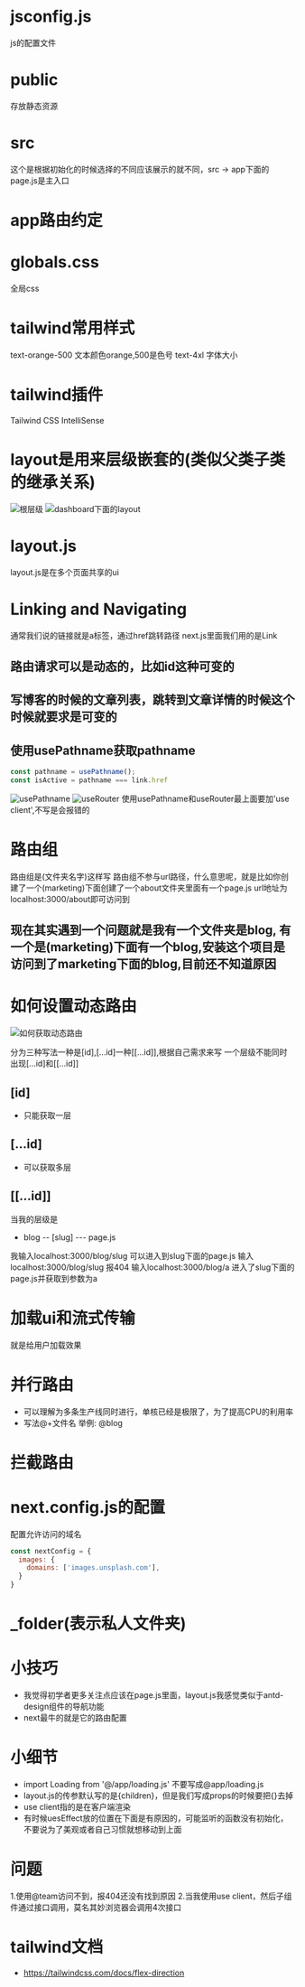 # jsconfig.js
js的配置文件

# public
存放静态资源

# src
这个是根据初始化的时候选择的不同应该展示的就不同，src -> app下面的page.js是主入口

# app路由约定

# globals.css
全局css

# tailwind常用样式
text-orange-500  文本颜色orange,500是色号 
text-4xl 字体大小

# tailwind插件
Tailwind CSS IntelliSense


# layout是用来层级嵌套的(类似父类子类的继承关系)

![根层级](./图片/1.png)
![dashboard下面的layout](./图片/2.png)

# layout.js
layout.js是在多个页面共享的ui

# Linking and Navigating
通常我们说的链接就是a标签，通过href跳转路径
next.js里面我们用的是Link

## 路由请求可以是动态的，比如id这种可变的
## 写博客的时候的文章列表，跳转到文章详情的时候这个时候就要求是可变的
## 使用usePathname获取pathname
```javascript
const pathname = usePathname();
const isActive = pathname === link.href
```
![usePathname](./图片/3.png)
![useRouter](./图片/4.png)
使用usePathname和useRouter最上面要加'use client',不写是会报错的

# 路由组
路由组是(文件夹名字)这样写
路由组不参与url路径，什么意思呢，就是比如你创建了一个(marketing)下面创建了一个about文件夹里面有一个page.js  url地址为localhost:3000/about即可访问到

## 现在其实遇到一个问题就是我有一个文件夹是blog, 有一个是(marketing)下面有一个blog,安装这个项目是访问到了marketing下面的blog,目前还不知道原因


# 如何设置动态路由
![如何获取动态路由](./图片/5.png)

分为三种写法一种是[id],[...id]一种[[...id]],根据自己需求来写
一个层级不能同时出现[...id]和[[...id]]


## [id]
* 只能获取一层
## [...id]
* 可以获取多层
## [[...id]]


当我的层级是
- blog
-- [slug]
--- page.js

我输入localhost:3000/blog/slug 可以进入到slug下面的page.js
输入localhost:3000/blog/slug 报404
输入localhost:3000/blog/a 进入了slug下面的page.js并获取到参数为a

# 加载ui和流式传输
就是给用户加载效果

# 并行路由
* 可以理解为多条生产线同时进行，单核已经是极限了，为了提高CPU的利用率
* 写法@+文件名  举例: @blog

# 拦截路由


# next.config.js的配置

配置允许访问的域名
```javascript
const nextConfig = {
  images: {
    domains: ['images.unsplash.com'],
  }
}
```

# _folder(表示私人文件夹)
# 小技巧
* 我觉得初学者更多关注点应该在page.js里面，layout.js我感觉类似于antd-design组件的导航功能
* next最牛的就是它的路由配置


# 小细节
* import Loading from '@/app/loading.js'  不要写成@app/loading.js
* layout.js的传参默认写的是{children}，但是我们写成props的时候要把{}去掉
* use client指的是在客户端渲染
* 有时候uesEffect放的位置在下面是有原因的，可能监听的函数没有初始化，不要说为了美观或者自己习惯就想移动到上面


# 问题
1.使用@team访问不到，报404还没有找到原因
2.当我使用use client，然后子组件通过接口调用，莫名其妙浏览器会调用4次接口

# tailwind文档
* https://tailwindcss.com/docs/flex-direction
